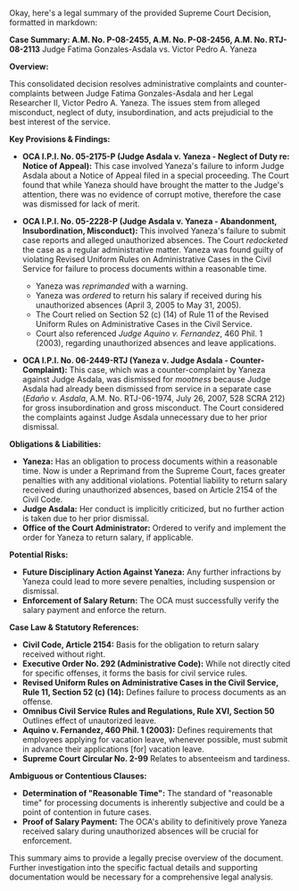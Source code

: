 Okay, here's a legal summary of the provided Supreme Court Decision, formatted in markdown:

**Case Summary: A.M. No. P-08-2455, A.M. No. P-08-2456, A.M. No. RTJ-08-2113**
Judge Fatima Gonzales-Asdala vs. Victor Pedro A. Yaneza

**Overview:**

This consolidated decision resolves administrative complaints and counter-complaints between Judge Fatima Gonzales-Asdala and her Legal Researcher II, Victor Pedro A. Yaneza. The issues stem from alleged misconduct, neglect of duty, insubordination, and acts prejudicial to the best interest of the service.

**Key Provisions & Findings:**

*   **OCA I.P.I. No. 05-2175-P (Judge Asdala v. Yaneza - Neglect of Duty re: Notice of Appeal):** This case involved Yaneza's failure to inform Judge Asdala about a Notice of Appeal filed in a special proceeding. The Court found that while Yaneza should have brought the matter to the Judge's attention, there was no evidence of corrupt motive, therefore the case was dismissed for lack of merit.

*   **OCA I.P.I. No. 05-2228-P (Judge Asdala v. Yaneza - Abandonment, Insubordination, Misconduct):** This involved Yaneza's failure to submit case reports and alleged unauthorized absences. The Court *redocketed* the case as a regular administrative matter. Yaneza was found guilty of violating Revised Uniform Rules on Administrative Cases in the Civil Service for failure to process documents within a reasonable time.
    *   Yaneza was *reprimanded* with a warning.
    *   Yaneza was *ordered* to return his salary if received during his unauthorized absences (April 3, 2005 to May 31, 2005).
    *   The Court relied on Section 52 (c) (14) of Rule 11 of the Revised Uniform Rules on Administrative Cases in the Civil Service.
    *   Court also referenced *Judge Aquino v. Fernandez*, 460 Phil. 1 (2003), regarding unauthorized absences and leave applications.

*   **OCA I.P.I. No. 06-2449-RTJ (Yaneza v. Judge Asdala - Counter-Complaint):** This case, which was a counter-complaint by Yaneza against Judge Asdala, was dismissed for *mootness* because Judge Asdala had already been dismissed from service in a separate case (*Edaño v. Asdala*, A.M. No. RTJ-06-1974, July 26, 2007, 528 SCRA 212) for gross insubordination and gross misconduct. The Court considered the complaints against Judge Asdala unnecessary due to her prior dismissal.

**Obligations & Liabilities:**

*   **Yaneza:** Has an obligation to process documents within a reasonable time. Now is under a Reprimand from the Supreme Court, faces greater penalties with any additional violations. Potential liability to return salary received during unauthorized absences, based on Article 2154 of the Civil Code.
*   **Judge Asdala:**  Her conduct is implicitly criticized, but no further action is taken due to her prior dismissal.
*   **Office of the Court Administrator:** Ordered to verify and implement the order for Yaneza to return salary, if applicable.

**Potential Risks:**

*   **Future Disciplinary Action Against Yaneza:** Any further infractions by Yaneza could lead to more severe penalties, including suspension or dismissal.
*   **Enforcement of Salary Return:** The OCA must successfully verify the salary payment and enforce the return.

**Case Law & Statutory References:**

*   **Civil Code, Article 2154:**  Basis for the obligation to return salary received without right.
*   **Executive Order No. 292 (Administrative Code):**  While not directly cited for specific offenses, it forms the basis for civil service rules.
*   **Revised Uniform Rules on Administrative Cases in the Civil Service, Rule 11, Section 52 (c) (14):**  Defines failure to process documents as an offense.
*   **Omnibus Civil Service Rules and Regulations, Rule XVI, Section 50** Outlines effect of unautorized leave.
*   **Aquino v. Fernandez, 460 Phil. 1 (2003):** Defines requirements that employees applying for vacation leave, whenever possible, must submit in advance their applications [for] vacation leave.
*   **Supreme Court Circular No. 2-99** Relates to absenteeism and tardiness.

**Ambiguous or Contentious Clauses:**

*   **Determination of "Reasonable Time":** The standard of "reasonable time" for processing documents is inherently subjective and could be a point of contention in future cases.
*   **Proof of Salary Payment:** The OCA's ability to definitively prove Yaneza received salary during unauthorized absences will be crucial for enforcement.

This summary aims to provide a legally precise overview of the document. Further investigation into the specific factual details and supporting documentation would be necessary for a comprehensive legal analysis.
